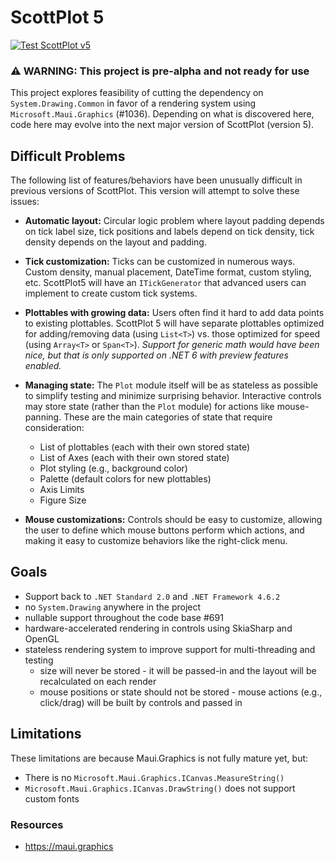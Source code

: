 # ScottPlot 5

[![Test ScottPlot v5](https://github.com/ScottPlot/ScottPlot/actions/workflows/ci-ScottPlot-v5.yaml/badge.svg)](https://github.com/ScottPlot/ScottPlot/actions/workflows/ci-ScottPlot-v5.yaml)

### ⚠️ WARNING: This project is pre-alpha and not ready for use

This project explores feasibility of cutting the dependency on `System.Drawing.Common` in favor of a rendering system using `Microsoft.Maui.Graphics` (#1036). Depending on what is discovered here, code here may evolve into the next major version of ScottPlot (version 5).

## Difficult Problems

The following list of features/behaviors have been unusually difficult in previous versions of ScottPlot. This version will attempt to solve these issues:

* **Automatic layout:** Circular logic problem where layout padding depends on tick label size, tick positions and labels depend on tick density, tick density depends on the layout and padding.

* **Tick customization:** Ticks can be customized in numerous ways. Custom density, manual placement, DateTime format, custom styling, etc. ScottPlot5 will have an `ITickGenerator` that advanced users can implement to create custom tick systems.

* **Plottables with growing data:** Users often find it hard to add data points to existing plottables. ScottPlot 5 will have separate plottables optimized for adding/removing data (using `List<T>`) vs. those optimized for speed (using `Array<T>` or `Span<T>`). _Support for generic math would have been nice, but that is only supported on .NET 6 with preview features enabled._

* **Managing state:** The `Plot` module itself will be as stateless as possible to simplify testing and minimize surprising behavior. Interactive controls may store state (rather than the `Plot` module) for actions like mouse-panning. These are the main categories of state that require consideration:
  * List of plottables (each with their own stored state)
  * List of Axes (each with their own stored state)
  * Plot styling (e.g., background color)
  * Palette (default colors for new plottables)
  * Axis Limits
  * Figure Size

* **Mouse customizations:** Controls should be easy to customize, allowing the user to define which mouse buttons perform which actions, and making it easy to customize behaviors like the right-click menu.

## Goals
* Support back to `.NET Standard 2.0` and `.NET Framework 4.6.2`
* no `System.Drawing` anywhere in the project
* nullable support throughout the code base #691
* hardware-accelerated rendering in controls using SkiaSharp and OpenGL
* stateless rendering system to improve support for multi-threading and testing
  * size will never be stored - it will be passed-in and the layout will be recalculated on each render
  * mouse positions or state should not be stored - mouse actions (e.g., click/drag) will be built by controls and passed in

## Limitations
These limitations are because Maui.Graphics is not fully mature yet, but:
* There is no `Microsoft.Maui.Graphics.ICanvas.MeasureString()`
* `Microsoft.Maui.Graphics.ICanvas.DrawString()` does not support custom fonts

### Resources
* https://maui.graphics